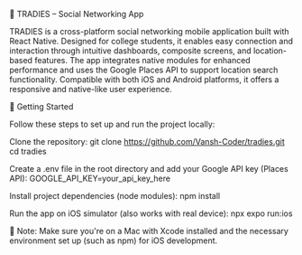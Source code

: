 📱 TRADIES – Social Networking App

TRADIES is a cross-platform social networking mobile application built with React Native. Designed for college students, it enables easy connection and interaction through intuitive
dashboards, composite screens, and location-based features. The app integrates native modules for enhanced performance and uses the Google Places API to support location search
functionality. Compatible with both iOS and Android platforms, it offers a responsive and native-like user experience.

🚀 Getting Started

Follow these steps to set up and run the project locally:

Clone the repository:
git clone https://github.com/Vansh-Coder/tradies.git
cd tradies

Create a .env file in the root directory and add your Google API key (Places API):
GOOGLE_API_KEY=your_api_key_here

Install project dependencies (node modules):
npm install

Run the app on iOS simulator (also works with real device):
npx expo run:ios

📌 Note: Make sure you're on a Mac with Xcode installed and the necessary environment set up (such as npm) for iOS development.
